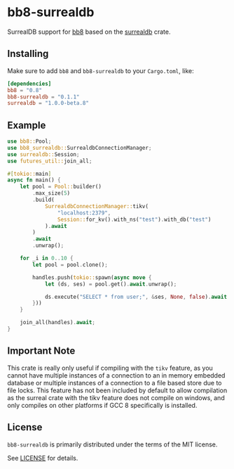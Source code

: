 # bb8-surrealdb

SurrealDB support for [bb8] based on the [surrealdb] crate.

[bb8]: https://crates.io/crates/bb8
[surrealdb]: https://crates.io/crates/surrealdb

## Installing

Make sure to add `bb8` and `bb8-surrealdb` to your `Cargo.toml`, like:

```toml
[dependencies]
bb8 = "0.8"
bb8-surrealdb = "0.1.1"
surrealdb = "1.0.0-beta.8"
```

## Example

```rust
use bb8::Pool;
use bb8_surrealdb::SurrealdbConnectionManager;
use surrealdb::Session;
use futures_util::join_all;

#[tokio::main]
async fn main() {
    let pool = Pool::builder()
        .max_size(5)
        .build(
            SurrealdbConnectionManager::tikv(
                "localhost:2379",
                Session::for_kv().with_ns("test").with_db("test")
            ).await
        )
        .await
        .unwrap();

    for _i in 0..10 {
        let pool = pool.clone();

        handles.push(tokio::spawn(async move {
            let (ds, ses) = pool.get().await.unwrap();

            ds.execute("SELECT * from user;", &ses, None, false).await.unwrap();
        }))
    }

    join_all(handles).await;
}
```

## Important Note

This crate is really only useful if compiling with the `tikv` feature, as you cannot have multiple instances of a connection to an in memory embedded database or multiple instances of a connection to a file based store due to file locks. This feature has not been included by default to allow compilation as the surreal crate with the tikv feature does not compile on windows, and only compiles on other platforms if GCC 8 specifically is installed.

## License

`bb8-surrealdb` is primarily distributed under the terms of the MIT license.

See [LICENSE] for details.

[license]: LICENSE
